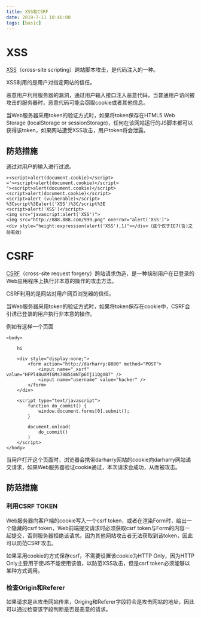 ```yaml
---
title: XSS和CSRF
date: 2019-7-11 10:46:00
tags: [basic]
---
```


# XSS

[XSS](https://zh.wikipedia.org/wiki/%E8%B7%A8%E7%B6%B2%E7%AB%99%E6%8C%87%E4%BB%A4%E7%A2%BC)（cross-site scripting）跨站脚本攻击，是代码注入的一种。

XSS利用的是用户对指定网站的信任。

恶意用户利用服务器的漏洞，通过用户输入接口注入恶意代码，当普通用户访问被攻击的服务器时，恶意代码可能会窃取cookie或者其他信息。

当Web服务器采用token的验证方式时，如果将token保存在HTML5 Web Storage (localStorage or sessionStorage)，任何在该网站运行的JS脚本都可以获得该token，如果网站遭受XSS攻击，用户token将会泄露。

## 防范措施
通过对用户的输入进行过滤。

```
><script>alert(document.cookie)</script>
='><script>alert(document.cookie)</script>
"><script>alert(document.cookie)</script>
<script>alert(document.cookie)</script>
<script>alert (vulnerable)</script>
%3Cscript%3Ealert('XSS')%3C/script%3E
<script>alert('XSS')</script>
<img src="javascript:alert('XSS')">
<img src="http://888.888.com/999.png" onerror="alert('XSS')">
<div style="height:expression(alert('XSS'),1)"></div>（这个仅于IE7(含)之前有效）
```

# CSRF

[CSRF](https://zh.wikipedia.org/wiki/%E8%B7%A8%E7%AB%99%E8%AF%B7%E6%B1%82%E4%BC%AA%E9%80%A0)（cross-site request forgery）跨站请求伪造，是一种挟制用户在已登录的Web应用程序上执行非本意的操作的攻击方法。

CSRF利用的是网站对用户网页浏览器的信任。

当Web服务器采用token的验证方式时，如果将token保存在cookie中，CSRF会引诱已登录的用户执行非本意的操作。

例如有这样一个页面
```
<body>

    hi
    
    <div style="display:none;">
        <form action="http://darharry:8080" method="POST">
            <input name="_xsrf" value="HFPl48uXMTGMs70B5imNTp6Tj11QgX87" />
            <input name="username" value="hacker" />
        </form>
    </div>

    <script type="text/javascript">
        function do_commit() {
            window.document.forms[0].submit();
        }

        document.onload(
            do_commit()
        )
    </script>
</body>
```

当用户打开这个页面时，浏览器会携带darharry网站的cookie向darharry网站递交请求，如果Web服务器验证cookie通过，本次请求会成功，从而被攻击。

## 防范措施
### 利用CSRF TOKEN
Web服务器向客户端的cookie写入一个csrf token，或者在渲染Form时，给出一个隐藏的csrf token，Web前端提交请求时必须获取csrf token与Form的内容一起提交，否则服务器拒绝该请求。因为其他网站攻击者无法获取到该token，因此可以防范CSRF攻击。

如果采用cookie的方式保存csrf，不需要设置该cookie为HTTP Only，因为HTTP Only主要用于使JS不能使用该值，以防范XSS攻击，但是csrf token必须能够以某种方式调用。

### 检查Origin和Referer
如果请求是从攻击网站传来，Origing和Referer字段将会是攻击网站的地址，因此可以通过检查该字段判断是否是恶意的请求。
